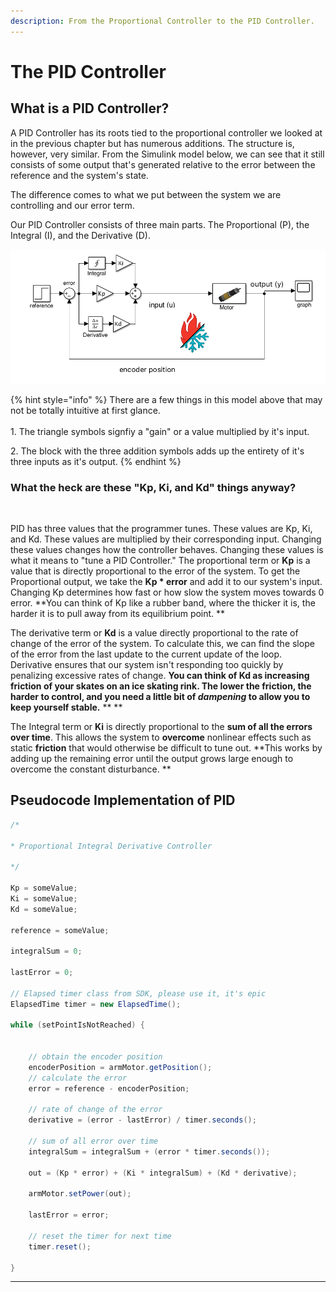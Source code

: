 ```yaml
---
description: From the Proportional Controller to the PID Controller.
---
```


# The PID Controller

## What is a PID Controller?

A PID Controller has its roots tied to the proportional controller we looked at in the previous chapter but has numerous additions. The structure is, however, very similar. From the Simulink model below, we can see that it still consists of some output that's generated relative to the error between the reference and the system's state.

The difference comes to what we put between the system we are controlling and our error term.

Our PID Controller consists of three main parts. The Proportional (P), the Integral (I), and the Derivative (D).

![Simulink Model of a PID Controller](<../.gitbook/assets/Screen Shot 2021-04-10 at 10.54.39 PM.png>)



{% hint style="info" %}
There are a few things in this model above that may not be totally intuitive at first glance.  \
\
1\. The triangle symbols signfiy a "gain" or a value multiplied by it's input.   

2\. The block with the three addition symbols adds up the entirety of it's three inputs as it's output. 
{% endhint %}

 

### What the heck are these "Kp, Ki, and Kd" things anyway?

‌

PID has three values that the programmer tunes. These values are Kp, Ki, and Kd. These values are multiplied by their corresponding input.  Changing these values changes how the controller behaves. Changing these values is what it means to "tune a PID Controller." The proportional term or **Kp** is a value that is directly proportional to the error of the system. To get the Proportional output, we take the **Kp \* error** and add it to our system's input. Changing Kp determines how fast or how slow the system moves towards 0 error. **You can think of Kp like a rubber band, where the thicker it is, the harder it is to pull away from its equilibrium point. **

The derivative term or **Kd** is a value directly proportional to the rate of change of the error of the system. To calculate this, we can find the slope of the error from the last update to the current update of the loop. Derivative ensures that our system isn't responding too quickly by penalizing excessive rates of change. **You can think of Kd as increasing friction of your skates on an ice skating rink. The lower the friction, the harder to control, and you need a little bit of **_**dampening**_** to allow you to keep yourself stable.** ** **

The Integral term or **Ki** is directly proportional to the **sum of all the errors over time**. This allows the system to **overcome** nonlinear effects such as static **friction** that would otherwise be difficult to tune out. **This works by adding up the remaining error until the output grows large enough to overcome the constant disturbance. **

## Pseudocode Implementation of PID 

```java
/*

* Proportional Integral Derivative Controller 

*/

Kp = someValue;
Ki = someValue;
Kd = someValue;

reference = someValue;

integralSum = 0;

lastError = 0; 

// Elapsed timer class from SDK, please use it, it's epic
ElapsedTime timer = new ElapsedTime();

while (setPointIsNotReached) {


    // obtain the encoder position 
    encoderPosition = armMotor.getPosition();
    // calculate the error 
    error = reference - encoderPosition;
    
    // rate of change of the error 
    derivative = (error - lastError) / timer.seconds();
    
    // sum of all error over time
    integralSum = integralSum + (error * timer.seconds());

    out = (Kp * error) + (Ki * integralSum) + (Kd * derivative);        
            
    armMotor.setPower(out);

    lastError = error; 
    
    // reset the timer for next time 
    timer.reset();
    
}
```

****
